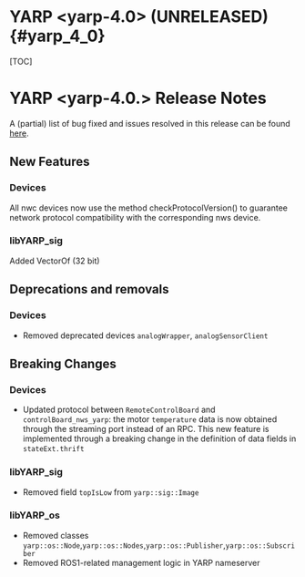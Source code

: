 YARP <yarp-4.0> (UNRELEASED)                                         {#yarp_4_0}
============================

[TOC]

YARP <yarp-4.0.> Release Notes
=============================


A (partial) list of bug fixed and issues resolved in this release can be found
[here](https://github.com/robotology/yarp/issues?q=label%3A%22Fixed+in%3A+YARP+yarp-3.12%22).

New Features
----------------

### Devices

All nwc devices now use the method checkProtocolVersion() to guarantee network protocol 
compatibility with the corresponding nws device.

### libYARP_sig

Added VectorOf<float> (32 bit)


Deprecations and removals
---------------------------

### Devices

* Removed deprecated devices `analogWrapper`, `analogSensorClient`


Breaking Changes
----------------

### Devices

* Updated protocol between `RemoteControlBoard` and `controlBoard_nws_yarp`: the motor `temperature` data is
  now obtained through the streaming port instead of an RPC. 
  This new feature is implemented through a breaking change in the definition of data fields in `stateExt.thrift`

### libYARP_sig

* Removed field `topIsLow` from `yarp::sig::Image`

### libYARP_os

* Removed classes `yarp::os::Node`,`yarp::os::Nodes`,`yarp::os::Publisher`,`yarp::os::Subscriber`
* Removed ROS1-related management logic in YARP nameserver